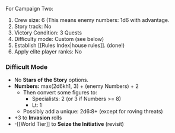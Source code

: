 For Campaign Two:

1. Crew size: 6  (This means enemy numbers: 1d6 with advantage.
2. Story track: No
3. Victory Condition: 3 Quests
4. Difficulty mode: Custom (see below)
5. Establish [[Rules Index|house rules]]. (done!)
6. Apply elite player ranks: No

### Difficult Mode

* No **Stars of the Story** options.
* **Numbers:** max(2d6kh1, 3) + (enemy Numbers) + 2 
	* Then convert some figures to:
		- Specialists: 2 (or 3 if Numbers >= 8)
		- Lt: 1
	- Possibly add a unique: 2d6:8+ (except for roving threats)
* +3 to **Invasion** rolls
* -[[World Tier]] to **Seize the Initiative** (revisit)
